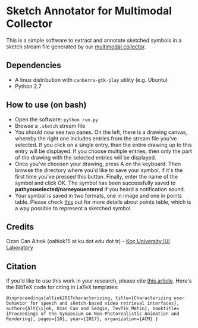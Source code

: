 # Sketch Annotator for Multimodal Collector
This is a simple software to extract and annotate sketched symbols in a sketch stream file generated by our [multimodal collector](https://github.com/ozymaxx/multimodal_collector). 

## Dependencies
* A linux distribution with `canberra-gtk-play` utility (e.g. Ubuntu)
* Python 2.7

## How to use (on bash)
* Open the software: `python run.py`
* Browse a `.sketch` stream file
* You should now see two panes. On the left, there is a drawing canvas, whereby the right one includes entries from the stream file you've selected. If you click on a single entry, then the entire drawing up to this entry will be displayed. If you choose multiple entries, then only the part of the drawing with the selected entries will be displayed.
* Once you've choosen your drawing, press A on the keyboard. Then browse the directory where you'd like to save your symbol, if it's the first time you've pressed this button. Finally, enter the name of the symbol and click OK. The symbol has been successfully saved to **pathyouselected/nameyouentered** if you heard a notification sound. 
* Your symbol is saved in two formats, one in image and one in points table. Please check [this](https://github.com/ozymaxx/sketchfe/) out for more details about points table, which is a way possible to represent a sketched symbol.

## Credits
Ozan Can Altıok (oaltiok15 at ku dot edu dot tr) - [Koç University IUI Laboratory](http://iui.ku.edu.tr)

## Citation
If you'd like to use this work in your research, please cite [this article](https://iui.ku.edu.tr/sezgin_publications/2017/SezginAltiok-IUI-2017.pdf). Here's the BibTeX code for citing in LaTeX templates:

```
@inproceedings{altiok2017characterizing, title={Characterizing user behavior for speech and sketch-based video retrieval interfaces}, author={Alt{\i}ok, Ozan Can and Sezgin, Tevfik Metin}, booktitle={Proceedings of the Symposium on Non-Photorealistic Animation and Rendering}, pages={10}, year={2017}, organization={ACM} }
```
